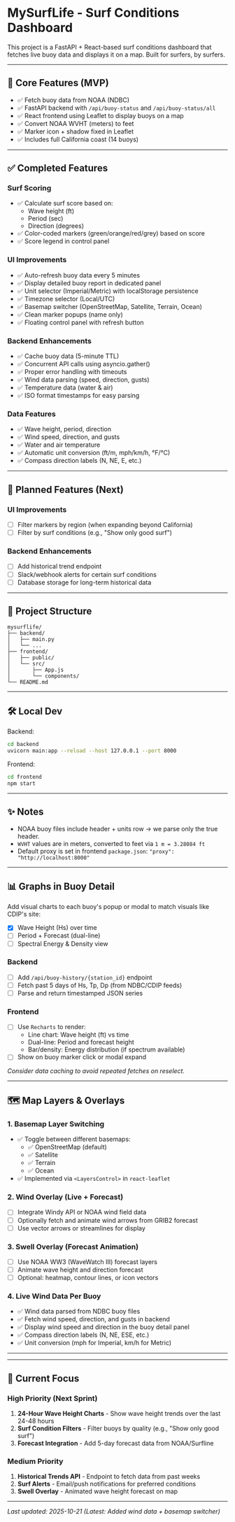 # MySurfLife - Surf Conditions Dashboard

This project is a FastAPI + React-based surf conditions dashboard that fetches live buoy data and displays it on a map. Built for surfers, by surfers.

---

## 🌊 Core Features (MVP)

- ✅ Fetch buoy data from NOAA (NDBC)
- ✅ FastAPI backend with `/api/buoy-status` and `/api/buoy-status/all`
- ✅ React frontend using Leaflet to display buoys on a map
- ✅ Convert NOAA WVHT (meters) to feet
- ✅ Marker icon + shadow fixed in Leaflet
- ✅ Includes full California coast (14 buoys)

---

## ✅ Completed Features

### Surf Scoring
- ✅ Calculate surf score based on:
  - Wave height (ft)
  - Period (sec)
  - Direction (degrees)
- ✅ Color-coded markers (green/orange/red/grey) based on score
- ✅ Score legend in control panel

### UI Improvements
- ✅ Auto-refresh buoy data every 5 minutes
- ✅ Display detailed buoy report in dedicated panel
- ✅ Unit selector (Imperial/Metric) with localStorage persistence
- ✅ Timezone selector (Local/UTC)
- ✅ Basemap switcher (OpenStreetMap, Satellite, Terrain, Ocean)
- ✅ Clean marker popups (name only)
- ✅ Floating control panel with refresh button

### Backend Enhancements
- ✅ Cache buoy data (5-minute TTL)
- ✅ Concurrent API calls using asyncio.gather()
- ✅ Proper error handling with timeouts
- ✅ Wind data parsing (speed, direction, gusts)
- ✅ Temperature data (water & air)
- ✅ ISO format timestamps for easy parsing

### Data Features
- ✅ Wave height, period, direction
- ✅ Wind speed, direction, and gusts
- ✅ Water and air temperature
- ✅ Automatic unit conversion (ft/m, mph/km/h, °F/°C)
- ✅ Compass direction labels (N, NE, E, etc.)

---

## 🧠 Planned Features (Next)

### UI Improvements
- [ ] Filter markers by region (when expanding beyond California)
- [ ] Filter by surf conditions (e.g., "Show only good surf")

### Backend Enhancements
- [ ] Add historical trend endpoint
- [ ] Slack/webhook alerts for certain surf conditions
- [ ] Database storage for long-term historical data

---

## 📁 Project Structure

```
mysurflife/
├── backend/
│   ├── main.py
│   └── ...
├── frontend/
│   ├── public/
│   └── src/
│       ├── App.js
│       └── components/
└── README.md
```

---

## 🛠️ Local Dev

Backend:
```bash
cd backend
uvicorn main:app --reload --host 127.0.0.1 --port 8000
```

Frontend:
```bash
cd frontend
npm start
```

---

## ✨ Notes

- NOAA buoy files include header + units row → we parse only the true header.
- `WVHT` values are in meters, converted to feet via `1 m = 3.28084 ft`
- Default proxy is set in frontend `package.json`: `"proxy": "http://localhost:8000"`


---

## 📊 Graphs in Buoy Detail

Add visual charts to each buoy's popup or modal to match visuals like CDIP's site:

- [x] Wave Height (Hs) over time
- [ ] Period + Forecast (dual-line)
- [ ] Spectral Energy & Density view

### Backend
- [ ] Add `/api/buoy-history/{station_id}` endpoint
- [ ] Fetch past 5 days of Hs, Tp, Dp (from NDBC/CDIP feeds)
- [ ] Parse and return timestamped JSON series

### Frontend
- [ ] Use `Recharts` to render:
  - Line chart: Wave height (ft) vs time
  - Dual-line: Period and forecast height
  - Bar/density: Energy distribution (if spectrum available)
- [ ] Show on buoy marker click or modal expand

*Consider data caching to avoid repeated fetches on reselect.*



---

## 🗺️ Map Layers & Overlays

### 1. Basemap Layer Switching
- ✅ Toggle between different basemaps:
  - ✅ OpenStreetMap (default)
  - ✅ Satellite
  - ✅ Terrain
  - ✅ Ocean
- ✅ Implemented via `<LayersControl>` in `react-leaflet`

### 2. Wind Overlay (Live + Forecast)
- [ ] Integrate Windy API or NOAA wind field data
- [ ] Optionally fetch and animate wind arrows from GRIB2 forecast
- [ ] Use vector arrows or streamlines for display

### 3. Swell Overlay (Forecast Animation)
- [ ] Use NOAA WW3 (WaveWatch III) forecast layers
- [ ] Animate wave height and direction forecast
- [ ] Optional: heatmap, contour lines, or icon vectors

### 4. Live Wind Data Per Buoy
- ✅ Wind data parsed from NDBC buoy files
- ✅ Fetch wind speed, direction, and gusts in backend
- ✅ Display wind speed and direction in the buoy detail panel
- ✅ Compass direction labels (N, NE, ESE, etc.)
- ✅ Unit conversion (mph for Imperial, km/h for Metric)


---

---

## 🎯 Current Focus

### High Priority (Next Sprint)
1. **24-Hour Wave Height Charts** - Show wave height trends over the last 24-48 hours
2. **Surf Condition Filters** - Filter buoys by quality (e.g., "Show only good surf")
3. **Forecast Integration** - Add 5-day forecast data from NOAA/Surfline

### Medium Priority
1. **Historical Trends API** - Endpoint to fetch data from past weeks
2. **Surf Alerts** - Email/push notifications for preferred conditions
3. **Swell Overlay** - Animated wave height forecast on map

---

_Last updated: 2025-10-21 (Latest: Added wind data + basemap switcher)_